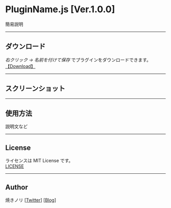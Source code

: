 # PluginName.js [Ver.1.0.0]
簡易説明

---

<!-- ここからURL一覧 -->
[LICENSE]: /PluginName/LICENSE
[【Download】]: /PluginName/PluginName.js
<!-- ここまでURL一覧 -->

## ダウンロード
*右クリック → 名前を付けて保存* でプラグインをダウンロードできます。\
[【Download】][]

---
## スクリーンショット


---
## 使用方法
説明文など

---
## License
ライセンスは MIT License です。\
[LICENSE][]

---
## Author
焼きノリ
[[Twitter](https://twitter.com/Noritake0424)]
[[Blog](http://mata-tuku.ldblog.jp/)]
